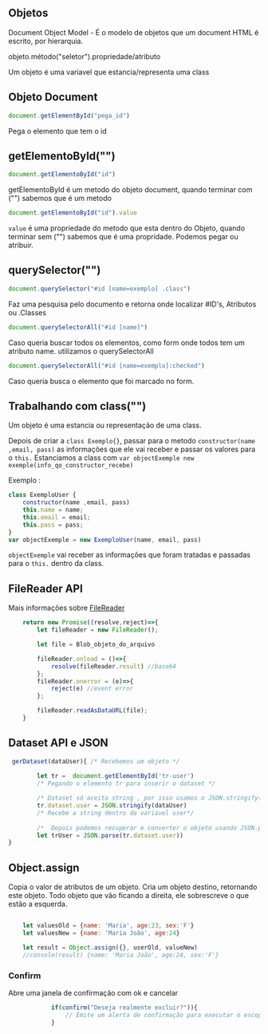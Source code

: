 
## Objetos

Document Object Model - É o modelo de objetos que um document HTML é escrito, por hierarquia.

objeto.método("seletor").propriedade/atributo

Um objeto é uma variavel que estancia/representa uma class

## Objeto Document

~~~Javascript
document.getElementById("pega_id")
~~~
Pega o elemento que tem o id

## getElementoById("")

~~~Javascript
document.getElementoById("id")
~~~
getElementoById é um metodo do objeto document, quando terminar com ("") sabemos que é um metodo

~~~Javascript
document.getElementoById("id").value
~~~

`value` é uma propriedade do metodo que esta dentro do Objeto, quando terminar sem ("") sabemos que é uma propridade.
Podemos pegar ou atribuir.


## querySelector("")

~~~Javascript
document.querySelector("#id [name=exemplo] .class")
~~~

Faz uma pesquisa pelo documento e retorna onde localizar #ID's, Atributos ou .Classes

~~~Javascript
document.querySelectorAll("#id [name]")
~~~

Caso queria buscar todos os elementos, como form onde todos tem um atributo name. utilizamos o querySelectorAll

~~~Javascript
document.querySelectorAll("#id [name=exemplo]:checked")
~~~

Caso queria busca o elemento que foi marcado no form.

## Trabalhando com class("")
Um objeto é uma estancia ou representação de uma class.

Depois de criar a `class Exemplo{}`, passar para o metodo `constructor(name ,email, pass)` as informações que ele vai receber e passar os valores para o `this.`
Estanciamos a class com `var objectExemple new exemple(info_qo_constructor_recebe)`

Exemplo :
~~~Javascript
class ExemploUser {
    constructor(name ,email, pass)
    this.name = name;
    this.email = email;
    this.pass = pass;
}
var objectExemple = new ExemploUser(name, email, pass)
~~~

`objectExemple` vai receber as informações que foram tratadas e passadas para o `this.` dentro da class.


## FileReader API
 Mais informações sobre [FileReader](https://developer.mozilla.org/pt-BR/docs/Web/API/FileReader)
~~~Javascript
    return new Promise((resolve,reject)=>{
        let fileReader = new FileReader();

        let file = Blob_objeto_do_arquivo

        fileReader.onload = ()=>{
            resolve(fileReader.result) //base64
        };
        fileReader.onerror = (e)=>{
            reject(e) //event error
        };

        fileReader.readAsDataURL(file);
    } 
~~~

## Dataset API e JSON
~~~Javascript
 gerDataset(dataUser){ /* Recebemos um objeto */
       
        let tr =  document.getElementById('tr-user')
        /* Pegando o elemento tr para inserir o dataset */

        /* Dataset só aceita string , por isso usamos o JSON.stringify() para converter o objeto em string*/
        tr.dataset.user = JSON.stringify(dataUser)
        /* Recebe a string dentro da variavel user*/
        
        /*  Depois podemos recuperar e converter o objeto usando JSON.parse() */  
        let trUser = JSON.parse(tr.dataset.user))
}
~~~

## Object.assign
Copia o valor de atributos de um objeto.
Cria um objeto destino, retornando este objeto.
Todo objeto que vão ficando a direita, ele sobrescreve o que estão a esquerda.
~~~Javascript

    let valuesOld = {name: 'Maria', age:23, sex:'F'}
    let valuesNew = {name: 'Maria João', age:24}

    let result = Object.assign({}, userOld, valueNew)
    //console(result) {name: 'Maria João', age:24, sex:'F'}

~~~
### Confirm
Abre uma janela de confirmação com ok e cancelar

~~~javascript
            if(confirm("Deseja realmente excluir?")){
                // Emite um alerta de confirmação para executar o escopo
            }
~~~
